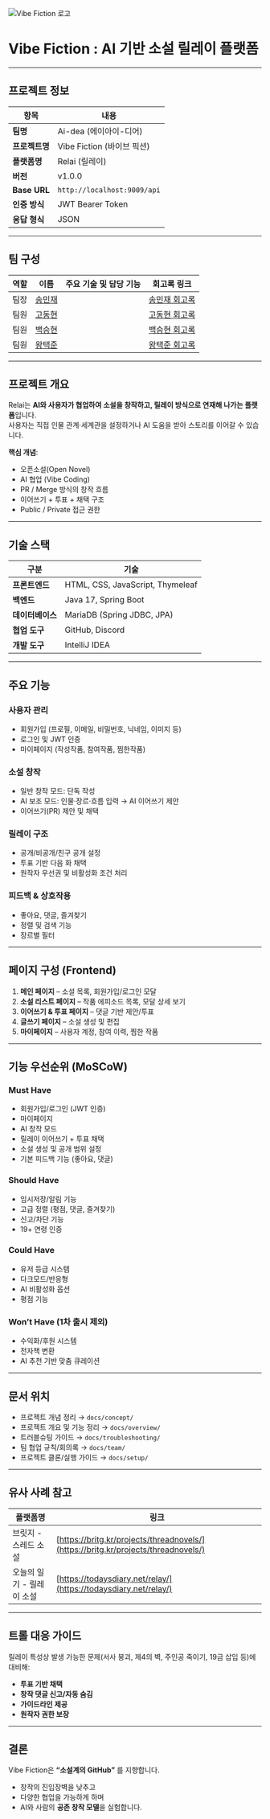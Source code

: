 ![Vibe Fiction 로고](assets/img/vibe-fiction-logo.png)

# Vibe Fiction : AI 기반 소설 릴레이 플랫폼

---

## 프로젝트 정보

| 항목        | 내용                          |
|-------------|-------------------------------|
| **팀명**      | Ai-dea (에이아이-디어)         |
| **프로젝트명** | Vibe Fiction (바이브 픽션)      |
| **플랫폼명**  | Relai (릴레이)                  |
| **버전**      | v1.0.0                        |
| **Base URL** | `http://localhost:9009/api`   |
| **인증 방식** | JWT Bearer Token              |
| **응답 형식** | JSON                          |

---

## 팀 구성

| 역할 | 이름       | 주요 기술 및 담당 기능   | 회고록 링크       |
|------|--------------------------------------|---------------------------------------|---------------|
| 팀장 | [송민재](https://github.com/TJK98)      |  | [송민재 회고록]() |
| 팀원 | [고동현](https://github.com/rhehdgus8831) |  | [고동현 회고록]()|
| 팀원 | [백승현](https://github.com/Sirosho)      |  | [백승현 회고록]()|
| 팀원 | [왕택준](https://github.com/TJK98)    |  | [왕택준 회고록]()|

---

## 프로젝트 개요

Relai는 **AI와 사용자가 협업하여 소설을 창작하고, 릴레이 방식으로 연재해 나가는 플랫폼**입니다.  
사용자는 직접 인물 관계·세계관을 설정하거나 AI 도움을 받아 스토리를 이어갈 수 있습니다.

**핵심 개념**:
- 오픈소설(Open Novel)
- AI 협업 (Vibe Coding)
- PR / Merge 방식의 창작 흐름
- 이어쓰기 + 투표 + 채택 구조
- Public / Private 접근 권한

---

## 기술 스택

| 구분 | 기술 |
|------|------|
| **프론트엔드** | HTML, CSS, JavaScript, Thymeleaf |
| **백엔드** | Java 17, Spring Boot |
| **데이터베이스** | MariaDB (Spring JDBC, JPA) |
| **협업 도구** | GitHub, Discord |
| **개발 도구** | IntelliJ IDEA |

---

## 주요 기능

### 사용자 관리
- 회원가입 (프로필, 이메일, 비밀번호, 닉네임, 이미지 등)
- 로그인 및 JWT 인증
- 마이페이지 (작성작품, 참여작품, 찜한작품)

### 소설 창작
- 일반 창작 모드: 단독 작성
- AI 보조 모드: 인물·장르·흐름 입력 → AI 이어쓰기 제안
- 이어쓰기(PR) 제안 및 채택

### 릴레이 구조
- 공개/비공개/친구 공개 설정
- 투표 기반 다음 화 채택
- 원작자 우선권 및 비활성화 조건 처리

### 피드백 & 상호작용
- 좋아요, 댓글, 즐겨찾기
- 정렬 및 검색 기능
- 장르별 필터

---

## 페이지 구성 (Frontend)

1. **메인 페이지** – 소설 목록, 회원가입/로그인 모달
2. **소설 리스트 페이지** – 작품 에피소드 목록, 모달 상세 보기
3. **이어쓰기 & 투표 페이지** – 댓글 기반 제안/투표
4. **글쓰기 페이지** – 소설 생성 및 편집
5. **마이페이지** – 사용자 계정, 참여 이력, 찜한 작품

---

## 기능 우선순위 (MoSCoW)

### Must Have
- 회원가입/로그인 (JWT 인증)
- 마이페이지
- AI 창작 모드
- 릴레이 이어쓰기 + 투표 채택
- 소설 생성 및 공개 범위 설정
- 기본 피드백 기능 (좋아요, 댓글)

### Should Have
- 임시저장/알림 기능
- 고급 정렬 (평점, 댓글, 즐겨찾기)
- 신고/차단 기능
- 19+ 연령 인증

### Could Have
- 유저 등급 시스템
- 다크모드/반응형
- AI 비활성화 옵션
- 평점 기능

### Won’t Have (1차 출시 제외)
- 수익화/후원 시스템
- 전자책 변환
- AI 추천 기반 맞춤 큐레이션

---

## 문서 위치

- 프로젝트 개념 정리 → `docs/concept/`
- 프로젝트 개요 및 기능 정리 → `docs/overview/`
- 트러블슈팅 가이드 → `docs/troubleshooting/`
- 팀 협업 규칙/회의록 → `docs/team/`
- 프로젝트 클론/실행 가이드 → `docs/setup/`

---

## 유사 사례 참고

| 플랫폼명 | 링크 |
|----------|------|
| 브릿지 - 스레드 소설 | [https://britg.kr/projects/threadnovels/](https://britg.kr/projects/threadnovels/) |
| 오늘의 일기 - 릴레이 소설 | [https://todaysdiary.net/relay/](https://todaysdiary.net/relay/) |

---

## 트롤 대응 가이드

릴레이 특성상 발생 가능한 문제(서사 붕괴, 제4의 벽, 주인공 죽이기, 19금 삽입 등)에 대비해:
- **투표 기반 채택**
- **창작 댓글 신고/자동 숨김**
- **가이드라인 제공**
- **원작자 권한 보장**

---

## 결론

Vibe Fiction은 **“소설계의 GitHub”** 를 지향합니다.
- 창작의 진입장벽을 낮추고
- 다양한 협업을 가능하게 하며
- AI와 사람의 **공존 창작 모델**을 실험합니다.  
